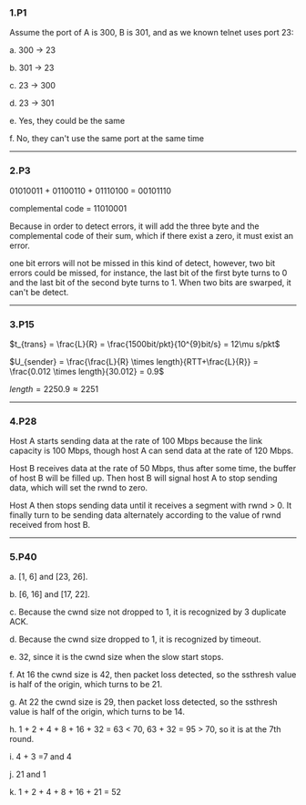### 1.P1

Assume the port of A is 300, B is 301, and as we known telnet uses port 23:

a. 300 -> 23

b. 301 -> 23

c. 23 -> 300

d. 23 -> 301

e. Yes, they could be the same

f. No, they can't use the same port at the same time

***

### 2.P3

01010011 + 01100110 + 01110100 = 00101110

complemental code = 11010001

Because in order to detect errors, it will add the three byte and the complemental code of their sum, which if there exist a zero, it must exist an error.

one bit errors will not be missed in this kind of detect, however, two bit errors could be missed, for instance, the last bit of the first byte turns to 0 and the last bit of the second byte turns to 1. When two bits are swarped, it can't be detect.

***

### 3.P15

$t_{trans} = \frac{L}{R} = \frac{1500bit/pkt}{10^{9}bit/s} = 12\mu s/pkt$

$U_{sender} = \frac{\frac{L}{R} \times length}{RTT+\frac{L}{R}} = \frac{0.012 \times length}{30.012} = 0.9$

$length = 2250.9 \approx 2251$

***

### 4.P28

Host A starts sending data at the rate of 100 Mbps because the link capacity is 100 Mbps, though host A can send data at the rate of 120 Mbps.

Host B receives data at the rate of 50 Mbps, thus after some time, the buffer of host B will be filled up. Then host B will signal host A to stop sending data, which will set the rwnd to zero.

Host A then stops sending data until it receives a segment with rwnd > 0. It finally turn to be sending data alternately according to the value of rwnd received from host B.

***

### 5.P40

a. [1, 6] and [23, 26].

b. [6, 16] and [17, 22].

c. Because the cwnd size not dropped to 1, it is recognized by 3 duplicate ACK.

d. Because the cwnd size dropped to 1, it is recognized by timeout.

e. 32, since it is the cwnd size when the slow start stops.

f. At 16 the cwnd size is 42, then packet loss detected, so the ssthresh value is half of the origin, which turns to be 21.

g. At 22 the cwnd size is 29, then packet loss detected, so the ssthresh value is half of the origin, which turns to be 14.

h. 1 + 2 + 4 + 8 + 16 + 32 = 63 < 70, 63 + 32 = 95 > 70, so it is at the 7th round.

i. 4 + 3 =7 and 4

j. 21 and 1

k. 1 + 2 + 4 + 8 + 16 + 21 = 52
